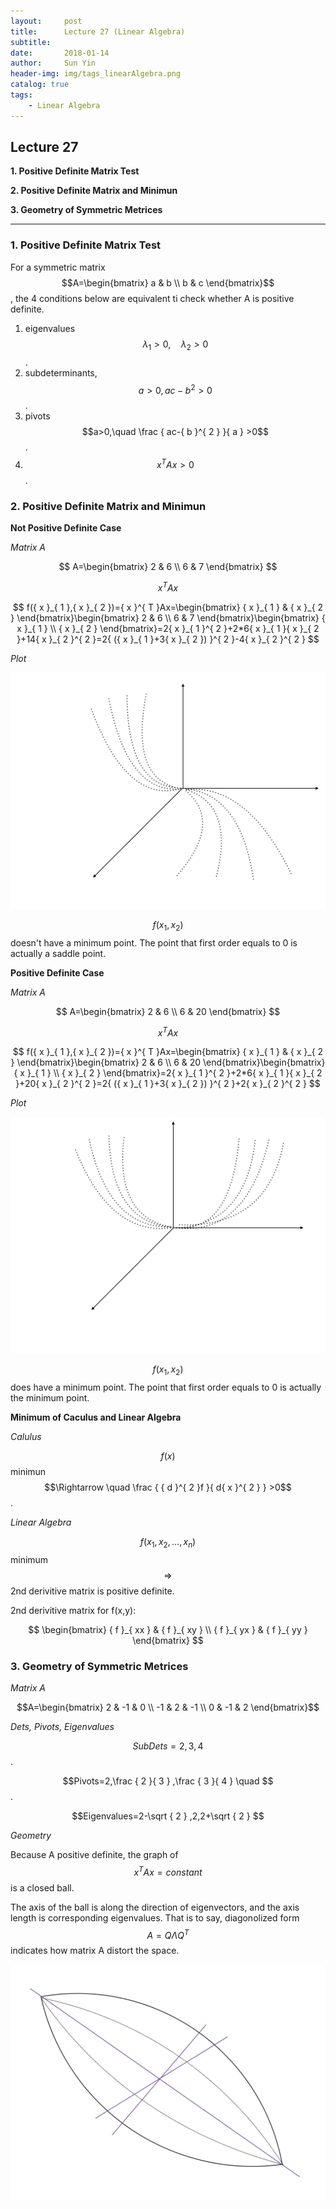 ```yaml
---
layout:     post
title:      Lecture 27 (Linear Algebra)
subtitle:   
date:       2018-01-14
author:     Sun Yin
header-img: img/tags_linearAlgebra.png
catalog: true
tags:
    - Linear Algebra
---
```

## Lecture 27

**1. Positive Definite Matrix Test**

**2. Positive Definite Matrix and Minimun**

**3. Geometry of Symmetric Metrices**

---

### 1. Positive Definite Matrix Test

For a symmetric matrix $$A=\begin{bmatrix} a & b \\ b & c \end{bmatrix}$$, the 4 conditions below are equivalent ti check whether A is positive definite.

1. eigenvalues $${ \lambda  }_{ 1 }>0,\quad { \lambda  }_{ 2 }>0$$.
2. subdeterminants, $$a>0, ac-{b}^{2}>0$$.
3. pivots $$a>0,\quad \frac { ac-{ b }^{ 2 } }{ a } >0$$.
4. $${x}^{T}Ax>0$$.

### 2. Positive Definite Matrix and Minimun

**Not Positive Definite Case**

*Matrix A*

$$
A=\begin{bmatrix} 2 & 6 \\ 6 & 7 \end{bmatrix}
$$

*$${x}^{T}Ax$$*

$$
f({ x }_{ 1 },{ x }_{ 2 })={ x }^{ T }Ax=\begin{bmatrix} { x }_{ 1 } & { x }_{ 2 } \end{bmatrix}\begin{bmatrix} 2 & 6 \\ 6 & 7 \end{bmatrix}\begin{bmatrix} { x }_{ 1 } \\ { x }_{ 2 } \end{bmatrix}=2{ x }_{ 1 }^{ 2 }+2*6{ x }_{ 1 }{ x }_{ 2 }+14{ x }_{ 2 }^{ 2 }=2{ ({ x }_{ 1 }+3{ x }_{ 2 }) }^{ 2 }-4{ x }_{ 2 }^{ 2 }
$$

*Plot*

![](/img/linear_Algebra/npdm.001.jpg)

$$f({ x }_{ 1 },{ x }_{ 2 })$$ doesn't have a minimum point. The point that first order equals to 0 is actually a saddle point.

**Positive Definite Case**

*Matrix A*

$$
A=\begin{bmatrix} 2 & 6 \\ 6 & 20 \end{bmatrix}
$$

*$${x}^{T}Ax$$*

$$
f({ x }_{ 1 },{ x }_{ 2 })={ x }^{ T }Ax=\begin{bmatrix} { x }_{ 1 } & { x }_{ 2 } \end{bmatrix}\begin{bmatrix} 2 & 6 \\ 6 & 20 \end{bmatrix}\begin{bmatrix} { x }_{ 1 } \\ { x }_{ 2 } \end{bmatrix}=2{ x }_{ 1 }^{ 2 }+2*6{ x }_{ 1 }{ x }_{ 2 }+20{ x }_{ 2 }^{ 2 }=2{ ({ x }_{ 1 }+3{ x }_{ 2 }) }^{ 2 }+2{ x }_{ 2 }^{ 2 }
$$

*Plot*

![](/img/linear_Algebra/pdm.001.jpg)

$$f({ x }_{ 1 },{ x }_{ 2 })$$ does have a minimum point. The point that first order equals to 0 is actually the minimum point.

**Minimum of Caculus and Linear Algebra**

*Calulus*



$$f(x)$$ minimun $$\Rightarrow \quad \frac { { d }^{ 2 }f }{ d{ x }^{ 2 } } >0$$.

*Linear Algebra*

$$f({ x }_{ 1 },{ x }_{ 2 },...,{ x }_{ n })$$ minimum $$\Rightarrow$$ 2nd derivitive matrix is positive definite.

2nd derivitive matrix for f(x,y):

$$
\begin{bmatrix} { f }_{ xx } & { f }_{ xy } \\ { f }_{ yx } & { f }_{ yy } \end{bmatrix}
$$

### 3. Geometry of Symmetric Metrices

*Matrix A*

$$A=\begin{bmatrix} 2 & -1 & 0 \\ -1 & 2 & -1 \\ 0 & -1 & 2 \end{bmatrix}$$

*Dets, Pivots, Eigenvalues*

$$SubDets=2, 3, 4$$.

$$Pivots=2,\frac { 2 }{ 3 } ,\frac { 3 }{ 4 } \quad $$.

$$Eigenvalues=2-\sqrt { 2 } ,2,2+\sqrt { 2 } $$

*Geometry*

Because A positive definite, the graph of $${x}^{T}Ax=constant$$ is a closed ball. 

The axis of the ball is along the direction of eigenvectors, and the axis length is corresponding eigenvalues. That is to say, diagonolized form $$A=Q\Lambda { Q }^{ T }$$ indicates how matrix A distort the space.

![](/img/linear_Algebra/3D.001.jpg)






